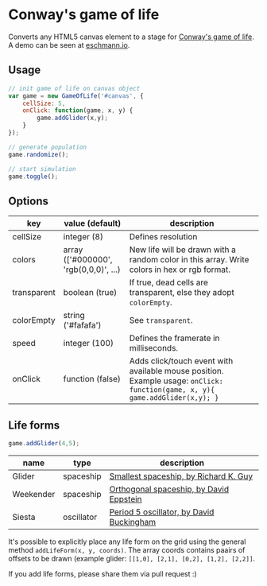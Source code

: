 # Conway's game of life
Converts any HTML5 canvas element to a stage for [Conway's game of life](https://en.wikipedia.org/wiki/Conway%27s_Game_of_Life). A demo can be seen at [eschmann.io](http://eschmann.io).

## Usage
```js
// init game of life on canvas object
var game = new GameOfLife('#canvas', {
    cellSize: 5,
    onClick: function(game, x, y) {
        game.addGlider(x,y);
    }
});

// generate population 
game.randomize();

// start simulation
game.toggle();
```

## Options
|key|value (default)|description|
|---|---|---|
|cellSize|integer (8)|Defines resolution|
|colors|array (['#000000', 'rgb(0,0,0)', ...)|New life will be drawn with a random color in this array. Write colors in hex or rgb format.|
|transparent|boolean (true)|If true, dead cells are transparent, else they adopt ``colorEmpty``.|
|colorEmpty|string ('#fafafa')|See ``transparent``.|
|speed|integer (100)|Defines the framerate in milliseconds.|
|onClick|function (false)|Adds click/touch event with available mouse position. Example usage: ``onClick: function(game, x, y){ game.addGlider(x,y); }``|

## Life forms
```js
game.addGlider(4,5);
```

|name|type|description|
|---|---|---|
|Glider|spaceship|[Smallest spaceship, by Richard K. Guy](http://www.conwaylife.com/wiki/Glider)|
|Weekender|spaceship|[Orthogonal spaceship, by David Eppstein](http://www.conwaylife.com/wiki/Weekender)|
|Siesta|oscillator|[Period 5 oscillator, by David Buckingham](http://www.conwaylife.com/wiki/Siesta)|

It's possible to explicitly place any life form on the grid using the general method ``addLifeForm(x, y, coords)``. The array coords contains paairs of offsets to be drawn (example glider: ``[[1,0], [2,1], [0,2], [1,2], [2,2]]``.

If you add life forms, please share them via pull request :)